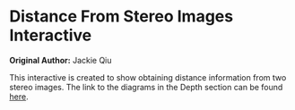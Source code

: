 # Distance From Stereo Images Interactive

**Original Author:** Jackie Qiu

This interactive is created to show obtaining distance information from two stereo images.
The link to the diagrams in the Depth section can be found [here](https://drive.google.com/file/d/1nAVHKnhzE_Mb8bM2hJ22p_45v8xdnY1O/view?usp=sharing).